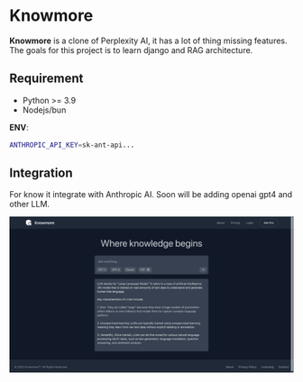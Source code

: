# Knowmore

**Knowmore** is a clone of Perplexity AI, it has a lot of thing missing features. The goals for this project is to learn django and RAG architecture.

## Requirement

- Python >= 3.9 
- Nodejs/bun

**ENV**:

```bash
ANTHROPIC_API_KEY=sk-ant-api...
```

## Integration

For know it integrate with Anthropic AI. Soon will be adding openai gpt4 and other LLM.


![demo](screenshot.png)
